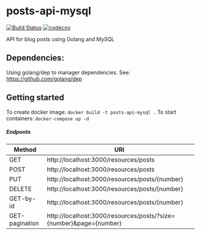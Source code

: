 # posts-api-mysql
[![Build Status](https://travis-ci.org/leandroandrade/posts-api-mysql.svg?branch=master)](https://travis-ci.org/leandroandrade/posts-api-mysql)
[![codecov](https://codecov.io/gh/leandroandrade/posts-api-mysql/branch/master/graph/badge.svg)](https://codecov.io/gh/leandroandrade/posts-api-mysql)

API for blog posts using Golang and MySQL

## Dependencies:
Using golang/dep to manager dependencies. See: https://github.com/golang/dep

## Getting started
  To create docker image: `docker build -t posts-api-mysql .`
  To start containers: `docker-compose up -d`

##### Endponts

|Method          |URI                         |
|----------------|-------------------------------|
|GET|http://localhost:3000/resources/posts|
|POST|http://localhost:3000/resources/posts            |
|PUT|http://localhost:3000/resources/posts/{number}|
|DELETE|http://localhost:3000/resources/posts/{number}|
|GET-by-id|http://localhost:3000/resources/posts/{number}|
|GET-pagination|http://localhost:3000/resources/posts/?size={number}&page={number}|

